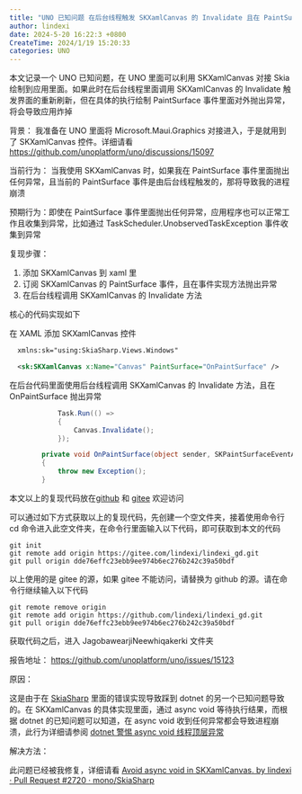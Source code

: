```yaml
---
title: "UNO 已知问题 在后台线程触发 SKXamlCanvas 的 Invalidate 且在 PaintSurface 事件抛出异常将炸掉应用"
author: lindexi
date: 2024-5-20 16:22:3 +0800
CreateTime: 2024/1/19 15:20:33
categories: UNO
---
```


本文记录一个 UNO 已知问题，在 UNO 里面可以利用 SKXamlCanvas 对接 Skia 绘制到应用里面。如果此时在后台线程里面调用 SKXamlCanvas 的 Invalidate 触发界面的重新刷新，但在具体的执行绘制 PaintSurface 事件里面对外抛出异常，将会导致应用炸掉

<!--more-->


<!-- CreateTime:2024/1/19 15:20:33 -->

<!-- 博客 -->
<!-- 发布 -->

背景： 我准备在 UNO 里面将 Microsoft.Maui.Graphics 对接进入，于是就用到了 SKXamlCanvas 控件。详细请看 <https://github.com/unoplatform/uno/discussions/15097>

当前行为： 当我使用 SKXamlCanvas 时，如果我在 PaintSurface 事件里面抛出任何异常，且当前的 PaintSurface 事件是由后台线程触发的，那将导致我的进程崩溃

预期行为：即使在 PaintSurface 事件里面抛出任何异常，应用程序也可以正常工作且收集到异常，比如通过 TaskScheduler.UnobservedTaskException 事件收集到异常

复现步骤：

1. 添加 SKXamlCanvas 到 xaml 里
2. 订阅 SKXamlCanvas 的 PaintSurface 事件，且在事件实现方法抛出异常
3. 在后台线程调用 SKXamlCanvas 的 Invalidate 方法

核心的代码实现如下

在 XAML 添加 SKXamlCanvas 控件

```xml
  xmlns:sk="using:SkiaSharp.Views.Windows"

  <sk:SKXamlCanvas x:Name="Canvas" PaintSurface="OnPaintSurface" />
```

在后台代码里面使用后台线程调用 SKXamlCanvas 的 Invalidate 方法，且在 OnPaintSurface 抛出异常

```csharp
            Task.Run(() =>
            {
                Canvas.Invalidate();
            });

        private void OnPaintSurface(object sender, SKPaintSurfaceEventArgs e)
        {
            throw new Exception();
        }
```

本文以上的复现代码放在[github](https://github.com/lindexi/lindexi_gd/tree/dde76effc23ebb9ee974b6ec276b242c39a50bdf/JagobawearjiNeewhiqakerki) 和 [gitee](https://gitee.com/lindexi/lindexi_gd/tree/dde76effc23ebb9ee974b6ec276b242c39a50bdf/JagobawearjiNeewhiqakerki) 欢迎访问

可以通过如下方式获取以上的复现代码，先创建一个空文件夹，接着使用命令行 cd 命令进入此空文件夹，在命令行里面输入以下代码，即可获取到本文的代码

```
git init
git remote add origin https://gitee.com/lindexi/lindexi_gd.git
git pull origin dde76effc23ebb9ee974b6ec276b242c39a50bdf
```

以上使用的是 gitee 的源，如果 gitee 不能访问，请替换为 github 的源。请在命令行继续输入以下代码

```
git remote remove origin
git remote add origin https://github.com/lindexi/lindexi_gd.git
git pull origin dde76effc23ebb9ee974b6ec276b242c39a50bdf
```

获取代码之后，进入 JagobawearjiNeewhiqakerki 文件夹

报告地址： <https://github.com/unoplatform/uno/issues/15123>

原因：

这是由于在 [SkiaSharp](https://github.com/mono/SkiaSharp) 里面的错误实现导致踩到 dotnet 的另一个已知问题导致的。在 SKXamlCanvas 的具体实现里面，通过 async void 等待执行结果，而根据 dotnet 的已知问题可以知道，在 async void 收到任何异常都会导致进程崩溃，此行为详细请参阅 [dotnet 警惕 async void 线程顶层异常](https://blog.lindexi.com/post/dotnet-%E8%AD%A6%E6%83%95-async-void-%E7%BA%BF%E7%A8%8B%E9%A1%B6%E5%B1%82%E5%BC%82%E5%B8%B8.html )

解决方法：

此问题已经被我修复，详细请看 [Avoid async void in SKXamlCanvas. by lindexi · Pull Request #2720 · mono/SkiaSharp](https://github.com/mono/SkiaSharp/pull/2720 )
